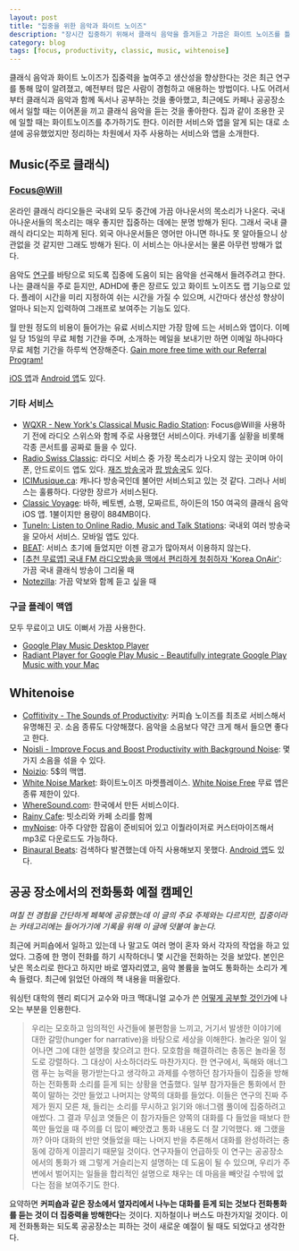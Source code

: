 ```yaml
---
layout: post
title: "집중을 위한 음악과 화이트 노이즈"
description: "장시간 집중하기 위해서 클래식 음악을 즐겨듣고 가끔은 화이트 노이즈를 틀어놓고 일하곤 한다. 즐겨 찾는 서비스와 앱을 정리한다"
category: blog
tags: [focus, productivity, classic, music, wihtenoise]
---
```


클래식 음악과 화이트 노이즈가 집중력을 높여주고 생산성을 향상한다는 것은 최근 연구를 통해 많이 알려졌고, 예전부터 많은 사람이 경험하고 애용하는 방법이다. 나도 어려서부터 클래식과 음악과 함께 독서나 공부하는 것을 좋아했고, 최근에도 카페나 공공장소에서 일할 때는 이어폰을 끼고 클래식 음악을 듣는 것을 좋아한다. 집과 같이 조용한 곳에 일할 때는 화이트노이즈를 추가하기도 한다. 이러한 서비스와 앱을 알게 되는 대로 소셜에 공유했었지만 정리하는 차원에서 자주 사용하는 서비스와 앱을 소개한다.

## Music(주로 클래식)

### [Focus@Will](https://www.focusatwill.com/)

온라인 클래식 라디오들은 국내외 모두 중간에 가끔 아나운서의 목소리가 나온다. 국내 아나운서들의 목소리는 매우 좋지만 집중하는 데에는 분명 방해가 된다. 그래서 국내 클래식 라디오는 피하게 된다. 외국 아나운서들은 영어만 아니면 하나도 못 알아들으니 상관없을 것 같지만 그래도 방해가 된다. 이 서비스는 아나운서는 물론 아무런 방해가 없다.

음악도 [연구](https://www.focusatwill.com/the-science-behind-music-for-concentration-and-focus/)를 바탕으로 되도록 집중에 도움이 되는 음악을 선곡해서 들려주려고 한다. 나는 클래식을 주로 듣지만, ADHD에 좋은 장르도 있고 화이트 노이즈도 랩 기능으로 있다. 플레이 시간을 미리 지정하여 쉬는 시간을 가질 수 있으며, 시간마다 생산성 향상이 얼마나 되는지 입력하여 그래프로 보여주는 기능도 있다.

월 만원 정도의 비용이 들어가는 유료 서비스지만 가장 맘에 드는 서비스와 앱이다. 이메일 당 15일의 무료 체험 기간을 주며, 소개하는 메일을 보내기만 하면 이메일 하나마다 무료 체험 기간을 하루씩 연장해준다. [Gain more free time with our Referral Program!](https://focusatwill.zendesk.com/hc/en-us/articles/207859976-Gain-more-free-time-with-our-Referral-Program-Update-)

[iOS 앱](https://itunes.apple.com/kr/app/focus-will/id638810714?mt=8)과 [Android 앱](https://play.google.com/store/apps/details?id=com.focusatwill.androidApp&hl=ko)도 있다.

### 기타 서비스

- [WQXR - New York's Classical Music Radio Station](http://www.wqxr.org/#!/): Focus@Will을 사용하기 전에 라디오 스위스와 함께 주로 사용했던 서비스이다. 카네기홀 실황을 비롯해 각종 콘서트를 공짜로 들을 수 있다.
- [Radio Swiss Classic](http://www.radioswissclassic.ch/en/): 라디오 서비스 중 가장 목소리가 나오지 않는 곳이며 아이폰, 안드로이드 앱도 있다. [재즈 방송국](http://www.radioswissjazz.ch/en)과 [팝 방송국](http://www.radioswisspop.ch/en)도 있다.
- [ICIMusique.ca](http://www.icimusique.ca/#!genre/classique): 캐나다 방송국인데 불어만 서비스되고 있는 것 같다. 그러나 서비스는 훌륭하다. 다양한 장르가 서비스된다.
- [Classic Voyage](https://itunes.apple.com/us/app/classic-voyage/id389974831?mt=8&ign-mpt=uo%3D4): 바하, 베토벤, 쇼팽, 모짜르트, 하이든의 150 여곡의 클래식 음악 iOS 앱. 1불이지만 용량이 884MB이다.
- [TuneIn: Listen to Online Radio, Music and Talk Stations](http://tunein.com/): 국내외 여러 방송국을 모아서 서비스. 모바일 앱도 있다.
- [BEAT](https://beatpacking.com/): 서비스 초기에 들었지만 이젠 광고가 많아져서 이용하지 않는다.
- [[추천 무료앱] 국내 FM 라디오방송을 맥에서 편리하게 청취하자 'Korea OnAir'](http://macnews.tistory.com/3969): 가끔 국내 클래식 방송이 그리울 때
- [Notezilla](http://www.notezilla.io/library): 가끔 악보와 함께 듣고 싶을 때

### 구글 플레이 맥앱

모두 무료이고 UI도 이뻐서 가끔 사용한다.

- [Google Play Music Desktop Player](http://www.googleplaymusicdesktopplayer.com/)
- [Radiant Player for Google Play Music - Beautifully integrate Google Play Music with your Mac](http://radiant-player.github.io/radiant-player-mac/)

## Whitenoise

- [Coffitivity - The Sounds of Productivity](https://coffitivity.com/): 커피숍 노이즈를 최초로 서비스해서 유명해진 곳. 소음 종류도 다양해졌다. 음악을 소음보다 약간 크게 해서 들으면 좋다고 한다.
- [Noisli - Improve Focus and Boost Productivity with Background Noise](http://www.noisli.com/): 몇 가지 소음을 섞을 수 있다.
- [Noizio](https://itunes.apple.com/us/app/noizio/id928871589): 5$의 맥앱. 
- [White Noise Market](http://whitenoisemarket.com/): 화이트노이즈 마켓플레이스. [White Noise Free](https://itunes.apple.com/us/app/white-noise-free/id431364704?mt=12&ign-mpt=uo%3D4) 무료 앱은 종류 제한이 있다.
- [WhereSound.com](http://wheresound.com/): 한국에서 만든 서비스이다.
- [Rainy Cafe](http://rainycafe.com/): 빗소리와 카페 소리를 함께
- [myNoise](https://mynoise.net/): 아주 다양한 잡음이 준비되어 있고 이퀄라이저로 커스터마이즈해서 mp3로 다운로드도 가능하다.
- [Binaural Beats](https://itunes.apple.com/us/app/binaural-beats/id597146594?mt=8): 검색하다 발견했는데 아직 사용해보지 못했다. [Android 앱](https://play.google.com/store/apps/details?id=com.ihunda.android.binauralbeat)도 있다.

## 공공 장소에서의 전화통화 예절 캠페인

*며칠 전 경험을 간단하게 페북에 공유했는데 이 글의 주요 주제와는 다르지만, 집중이라는 카테고리에는 들어가기에 기록을 위해 이 글에 덧붙여 놓는다.*

최근에 커피숍에서 일하고 있는데 나 말고도 여러 명이 혼자 와서 각자의 작업을 하고 있었다. 그중에 한 명이 전화를 하기 시작하더니 몇 시간을 전화하는 것을 보았다. 본인은 낮은 목소리로 한다고 하지만 바로 옆자리였고, 음악 볼륨을 높여도 통화하는 소리가 계속 들렸다. 최근에 읽었던 아래의 책 내용을 떠올랐다.

워싱턴 대학의 헨리 뢰디거 교수와 마크 맥대니얼 교수가 쓴 [어떻게 공부할 것인가](http://ridibooks.com/v2/Detail?id=593000432&_s=ins&_q=%25EC%2596%25B4%25EB%2596%25BB%25EA%25B2%258C)에 나오는 부분을 인용한다.

>우리는 모호하고 임의적인 사건들에 불편함을 느끼고, 거기서 발생한 이야기에 대한 갈망(hunger for narrative)을 바탕으로 세상을 이해한다. 놀라운 일이 일어나면 그에 대한 설명을 찾으려고 한다. 모호함을 해결하려는 충동은 놀라울 정도로 강렬하다. 그 대상이 사소하더라도 마찬가지다. 한 연구에서, 독해와 애너그램 푸는 능력을 평가받는다고 생각하고 과제를 수행하던 참가자들이 집중을 방해하는 전화통화 소리를 듣게 되는 상황을 연출했다. 일부 참가자들은 통화에서 한쪽이 말하는 것만 들었고 나머지는 양쪽의 대화를 들었다. 이들은 연구의 진짜 주제가 뭔지 모른 채, 들리는 소리를 무시하고 읽기와 애너그램 풀이에 집중하려고 애썼다. 그 결과 무심코 엿들은 이 참가자들은 양쪽의 대화를 다 들었을 때보다 한쪽만 들었을 때 주의를 더 많이 빼앗겼고 통화 내용도 더 잘 기억했다. 왜 그랬을까? 아마 대화의 반만 엿들었을 때는 나머지 반을 추론해서 대화를 완성하려는 충동에 강하게 이끌리기 때문일 것이다. 연구자들이 언급하듯 이 연구는 공공장소에서의 통화가 왜 그렇게 거슬리는지 설명하는 데 도움이 될 수 있으며, 우리가 주변에서 벌어지는 일들을 합리적인 설명으로 채우는 데 마음을 빼앗길 수밖에 없다는 점을 보여주기도 한다.

요약하면 **커피숍과 같은 장소에서 옆자리에서 나누는 대화를 듣게 되는 것보다 전화통화를 듣는 것이 더 집중력을 방해한다**는 것이다. 지하철이나 버스도 마찬가지일 것이다. 이제 전화통화는 되도록 공공장소는 피하는 것이 새로운 예절이 될 때도 되었다고 생각한다.
